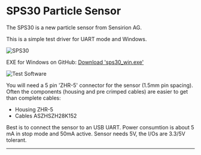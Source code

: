# SPS30 Particle Sensor

The SPS30 is a new particle sensor from Sensirion AG.

This is a simple test driver for UART mode and Windows.

![SPS30](https://github.com/joembedded/SPS30_particle_sensor/blob/master/images/sps30_particle_sensor.jpg)

EXE for Windows on GitHub: [Download 'sps30_win.exe'](https://github.com/joembedded/SPS30_particle_sensor/blob/master/exe_for_windows/sps30_win.exe)

![Test Software](https://github.com/joembedded/SPS30_particle_sensor/blob/master/images/sps30_win.jpg)

You will need a 5 pin 'ZHR-5' connector for the sensor (1.5mm pin spacing).
Often the components (housing and pre crimped cables) are easier to get than complete cables:
- Housing ZHR-5
- Cables ASZHSZH28K152 

Best is to connect the sensor to an USB UART.
Power consumtion is about 5 mA in stop mode and 50mA active.
Sensor needs 5V, the I/Os are 3.3/5V tolerant.

***
